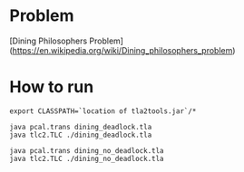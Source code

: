 
# Problem

[Dining Philosophers Problem] (https://en.wikipedia.org/wiki/Dining_philosophers_problem)

# How to run

```
export CLASSPATH=`location of tla2tools.jar`/*

java pcal.trans dining_deadlock.tla
java tlc2.TLC ./dining_deadlock.tla

java pcal.trans dining_no_deadlock.tla
java tlc2.TLC ./dining_no_deadlock.tla
```



